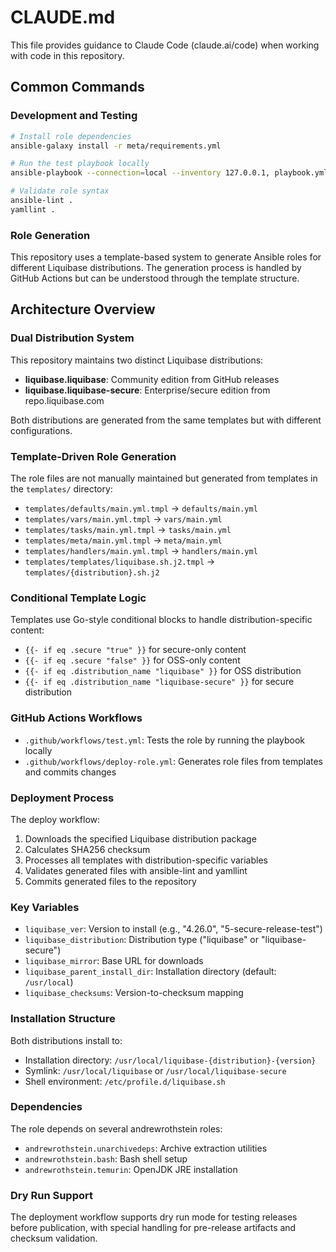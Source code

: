 # CLAUDE.md

This file provides guidance to Claude Code (claude.ai/code) when working with code in this repository.

## Common Commands

### Development and Testing

```bash
# Install role dependencies
ansible-galaxy install -r meta/requirements.yml

# Run the test playbook locally
ansible-playbook --connection=local --inventory 127.0.0.1, playbook.yml

# Validate role syntax
ansible-lint .
yamllint .
```

### Role Generation

This repository uses a template-based system to generate Ansible roles for different Liquibase distributions. The generation process is handled by GitHub Actions but can be understood through the template structure.

## Architecture Overview

### Dual Distribution System

This repository maintains two distinct Liquibase distributions:

- **liquibase.liquibase**: Community edition from GitHub releases
- **liquibase.liquibase-secure**: Enterprise/secure edition from repo.liquibase.com

Both distributions are generated from the same templates but with different configurations.

### Template-Driven Role Generation

The role files are not manually maintained but generated from templates in the `templates/` directory:

- `templates/defaults/main.yml.tmpl` → `defaults/main.yml`
- `templates/vars/main.yml.tmpl` → `vars/main.yml`
- `templates/tasks/main.yml.tmpl` → `tasks/main.yml`
- `templates/meta/main.yml.tmpl` → `meta/main.yml`
- `templates/handlers/main.yml.tmpl` → `handlers/main.yml`
- `templates/templates/liquibase.sh.j2.tmpl` → `templates/{distribution}.sh.j2`

### Conditional Template Logic

Templates use Go-style conditional blocks to handle distribution-specific content:

- `{{- if eq .secure "true" }}` for secure-only content
- `{{- if eq .secure "false" }}` for OSS-only content
- `{{- if eq .distribution_name "liquibase" }}` for OSS distribution
- `{{- if eq .distribution_name "liquibase-secure" }}` for secure distribution

### GitHub Actions Workflows

- `.github/workflows/test.yml`: Tests the role by running the playbook locally
- `.github/workflows/deploy-role.yml`: Generates role files from templates and commits changes

### Deployment Process

The deploy workflow:

1. Downloads the specified Liquibase distribution package
2. Calculates SHA256 checksum
3. Processes all templates with distribution-specific variables
4. Validates generated files with ansible-lint and yamllint
5. Commits generated files to the repository

### Key Variables

- `liquibase_ver`: Version to install (e.g., "4.26.0", "5-secure-release-test")
- `liquibase_distribution`: Distribution type ("liquibase" or "liquibase-secure")
- `liquibase_mirror`: Base URL for downloads
- `liquibase_parent_install_dir`: Installation directory (default: `/usr/local`)
- `liquibase_checksums`: Version-to-checksum mapping

### Installation Structure

Both distributions install to:

- Installation directory: `/usr/local/liquibase-{distribution}-{version}`
- Symlink: `/usr/local/liquibase` or `/usr/local/liquibase-secure`
- Shell environment: `/etc/profile.d/liquibase.sh`

### Dependencies

The role depends on several andrewrothstein roles:

- `andrewrothstein.unarchivedeps`: Archive extraction utilities
- `andrewrothstein.bash`: Bash shell setup
- `andrewrothstein.temurin`: OpenJDK JRE installation

### Dry Run Support

The deployment workflow supports dry run mode for testing releases before publication, with special handling for pre-release artifacts and checksum validation.
